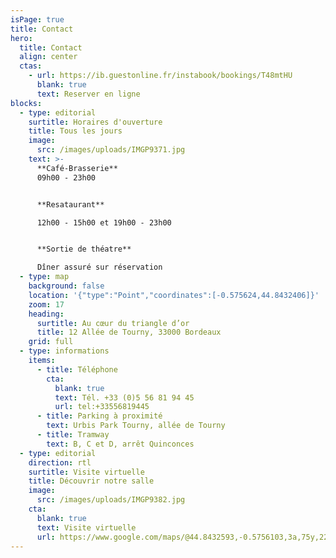 ```yaml
---
isPage: true
title: Contact
hero:
  title: Contact
  align: center
  ctas:
    - url: https://ib.guestonline.fr/instabook/bookings/T48mtHU
      blank: true
      text: Reserver en ligne
blocks:
  - type: editorial
    surtitle: Horaires d'ouverture
    title: Tous les jours
    image:
      src: /images/uploads/IMGP9371.jpg
    text: >-
      **Café-Brasserie**
      09h00 - 23h00


      **Resataurant**

      12h00 - 15h00 et 19h00 - 23h00


      **Sortie de théatre**

      Dîner assuré sur réservation
  - type: map
    background: false
    location: '{"type":"Point","coordinates":[-0.575624,44.8432406]}'
    zoom: 17
    heading:
      surtitle: Au cœur du triangle d’or
      title: 12 Allée de Tourny, 33000 Bordeaux
    grid: full
  - type: informations
    items:
      - title: Téléphone
        cta:
          blank: true
          text: Tél. +33 (0)5 56 81 94 45
          url: tel:+33556819445
      - title: Parking à proximité
        text: Urbis Park Tourny, allée de Tourny
      - title: Tramway
        text: B, C et D, arrêt Quinconces
  - type: editorial
    direction: rtl
    surtitle: Visite virtuelle
    title: Découvrir notre salle
    image:
      src: /images/uploads/IMGP9382.jpg
    cta:
      blank: true
      text: Visite virtuelle
      url: https://www.google.com/maps/@44.8432593,-0.5756103,3a,75y,225h,90t/data=!3m8!1e1!3m6!1shbfmQZsDJ8wAAAQvOsqxqw!2e0!3e2!6s%2F%2Fgeo0.ggpht.com%2Fcbk%3Fpanoid%3DhbfmQZsDJ8wAAAQvOsqxqw%26output%3Dthumbnail%26cb_client%3Dmaps_sv.tactile.gps%26thumb%3D2%26w%3D203%26h%3D100%26yaw%3D225.31219%26pitch%3D0!7i13312!8i6656
---
```

